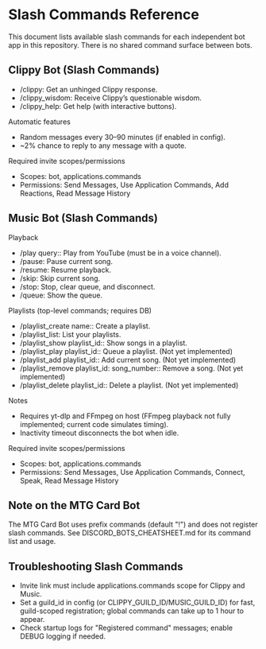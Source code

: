 # Slash Commands Reference

This document lists available slash commands for each independent bot app in this repository. There is no shared command surface between bots.

## Clippy Bot (Slash Commands)

- /clippy: Get an unhinged Clippy response.
- /clippy_wisdom: Receive Clippy’s questionable wisdom.
- /clippy_help: Get help (with interactive buttons).

Automatic features

- Random messages every 30–90 minutes (if enabled in config).
- ~2% chance to reply to any message with a quote.

Required invite scopes/permissions

- Scopes: bot, applications.commands
- Permissions: Send Messages, Use Application Commands, Add Reactions, Read Message History

## Music Bot (Slash Commands)

Playback

- /play query:<url or search>: Play from YouTube (must be in a voice channel).
- /pause: Pause current song.
- /resume: Resume playback.
- /skip: Skip current song.
- /stop: Stop, clear queue, and disconnect.
- /queue: Show the queue.

Playlists (top-level commands; requires DB)

- /playlist_create name:<text>: Create a playlist.
- /playlist_list: List your playlists.
- /playlist_show playlist_id:<number>: Show songs in a playlist.
- /playlist_play playlist_id:<number>: Queue a playlist. (Not yet implemented)
- /playlist_add playlist_id:<number>: Add current song. (Not yet implemented)
- /playlist_remove playlist_id:<number> song_number:<number>: Remove a song. (Not yet implemented)
- /playlist_delete playlist_id:<number>: Delete a playlist. (Not yet implemented)

Notes

- Requires yt-dlp and FFmpeg on host (FFmpeg playback not fully implemented; current code simulates timing).
- Inactivity timeout disconnects the bot when idle.

Required invite scopes/permissions

- Scopes: bot, applications.commands
- Permissions: Send Messages, Use Application Commands, Connect, Speak, Read Message History

## Note on the MTG Card Bot

The MTG Card Bot uses prefix commands (default "!") and does not register slash commands. See DISCORD_BOTS_CHEATSHEET.md for its command list and usage.

## Troubleshooting Slash Commands

- Invite link must include applications.commands scope for Clippy and Music.
- Set a guild_id in config (or CLIPPY_GUILD_ID/MUSIC_GUILD_ID) for fast, guild-scoped registration; global commands can take up to 1 hour to appear.
- Check startup logs for "Registered command" messages; enable DEBUG logging if needed.
